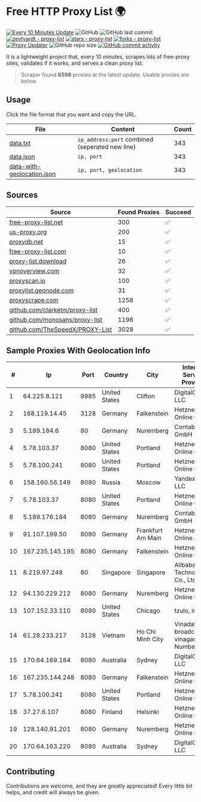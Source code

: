 
# Free HTTP Proxy List 🌍

[![Every 10 Minutes Update](https://github.com/mertguvencli/http-proxy-list/actions/workflows/main.yml/badge.svg?branch=main)](https://github.com/mertguvencli/http-proxy-list/actions/workflows/main.yml)
![GitHub](https://img.shields.io/github/license/mertguvencli/http-proxy-list)
![GitHub last commit](https://img.shields.io/github/last-commit/mertguvencli/http-proxy-list)
[![zevtyardt - proxy-list](https://img.shields.io/static/v1?label=zevtyardt&message=proxy-list&color=blue&logo=github)](https://github.com/zevtyardt/proxy-list "Go to GitHub repo")
[![stars - proxy-list](https://img.shields.io/github/stars/zevtyardt/proxy-list?style=social)](https://github.com/zevtyardt/proxy-list)
[![forks - proxy-list](https://img.shields.io/github/forks/zevtyardt/proxy-list?style=social)](https://github.com/zevtyardt/proxy-list)
[![Proxy Updater](https://github.com/zevtyardt/proxy-list/workflows/Proxy%20Updater/badge.svg)](https://github.com/zevtyardt/proxy-list/actions?query=workflow:"Proxy+Updater")
![GitHub repo size](https://img.shields.io/github/repo-size/zevtyardt/proxy-list)
[![GitHub commit activity](https://img.shields.io/github/commit-activity/m/zevtyardt/proxy-list?logo=commits)](https://github.com/zevtyardt/proxy-list/commits/main)

It is a lightweight project that, every 10 minutes, scrapes lots of free-proxy sites, validates if it works, and serves a clean proxy list.

> Scraper found **6598** proxies at the latest update. Usable proxies are below.

## Usage

Click the file format that you want and copy the URL.

|File|Content|Count|
|----|-------|-----|
|[data.txt](https://raw.githubusercontent.com/mertguvencli/http-proxy-list/main/proxy-list/data.txt)|`ip_address:port` combined (seperated new line)|343|
|[data.json](https://raw.githubusercontent.com/mertguvencli/http-proxy-list/main/proxy-list/data.json)|`ip, port`|343|
|[data-with-geolocation.json](https://raw.githubusercontent.com/mertguvencli/http-proxy-list/main/proxy-list/data-with-geolocation.json)|`ip, port, geolocation`|343|

## Sources

|Source|Found Proxies|Succeed|
|------|-------------|-------|
|[free-proxy-list.net](https://free-proxy-list.net)|300|✅|
|[us-proxy.org](https://www.us-proxy.org)|200|✅|
|[proxydb.net](http://proxydb.net)|15|✅|
|[free-proxy-list.com](https://free-proxy-list.com/?page=&port=&type%5B%5D=http&type%5B%5D=https&up_time=0&search=Search)|10|✅|
|[proxy-list.download](https://www.proxy-list.download/HTTP)|26|✅|
|[vpnoverview.com](https://vpnoverview.com/privacy/anonymous-browsing/free-proxy-servers)|32|✅|
|[proxyscan.io](https://www.proxyscan.io)|100|✅|
|[proxylist.geonode.com](https://proxylist.geonode.com/api/proxy-list?limit=300&page=1&sort_by=lastChecked&sort_type=desc&protocols=http,https)|31|✅|
|[proxyscrape.com](https://api.proxyscrape.com/v2/?request=displayproxies&protocol=http&timeout=10000&country=all&ssl=all&anonymity=all)|1258|✅|
|[github.com/clarketm/proxy-list](https://raw.githubusercontent.com/clarketm/proxy-list/master/proxy-list-raw.txt)|400|✅|
|[github.com/monosans/proxy-list](https://raw.githubusercontent.com/monosans/proxy-list/main/proxies/http.txt)|1198|✅|
|[github.com/TheSpeedX/PROXY-List](https://raw.githubusercontent.com/TheSpeedX/PROXY-List/master/http.txt)|3028|✅|


## Sample Proxies With Geolocation Info

|#|Ip|Port|Country|City|Internet Service Provider|
|-|--|----|-------|----|-------------------------|
|1|64.225.8.121|9985|United States|Clifton|DigitalOcean, LLC|
|2|168.119.14.45|3128|Germany|Falkenstein|Hetzner Online GmbH|
|3|5.189.184.6|80|Germany|Nuremberg|Contabo GmbH|
|4|5.78.103.37|8080|United States|Portland|Hetzner Online GmbH|
|5|5.78.100.241|8080|United States|Portland|Hetzner Online GmbH|
|6|158.160.56.149|8080|Russia|Moscow|Yandex.Cloud LLC|
|7|5.78.103.37|8080|United States|Portland|Hetzner Online GmbH|
|8|5.189.176.184|8080|Germany|Nuremberg|Contabo GmbH|
|9|91.107.199.50|8080|Germany|Frankfurt Am Main|Hetzner Online AG|
|10|167.235.145.195|8080|Germany|Falkenstein|Hetzner Online GmbH|
|11|8.219.97.248|80|Singapore|Singapore|Alibaba (US) Technology Co., Ltd.|
|12|94.130.229.212|8080|Germany|Nuremberg|Hetzner Online GmbH|
|13|107.152.33.110|8080|United States|Chicago|tzulo, inc.|
|14|61.28.233.217|3128|Vietnam|Ho Chi Minh City|Vinadata broadcast via vinagame AS Number|
|15|170.64.169.184|8080|Australia|Sydney|DigitalOcean, LLC|
|16|167.235.144.248|8080|Germany|Falkenstein|Hetzner Online GmbH|
|17|5.78.100.241|8080|United States|Portland|Hetzner Online GmbH|
|18|37.27.6.107|8080|Finland|Helsinki|Hetzner Online GmbH|
|19|128.140.91.201|8080|Germany|Nuremberg|Hetzner Online GmbH|
|20|170.64.163.220|8080|Australia|Sydney|DigitalOcean, LLC|



## Contributing

Contributions are welcome, and they are greatly appreciated! Every
little bit helps, and credit will always be given.

